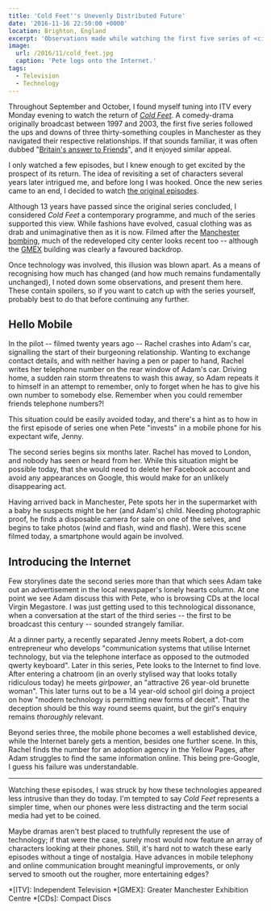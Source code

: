 ```yaml
---
title: 'Cold Feet''s Unevenly Distributed Future'
date: '2016-11-16 22:50:00 +0000'
location: Brighton, England
excerpt: 'Observations made while watching the first five series of <cite>Cold Feet</cite>. When it was originally broadcast, mobile phones were just becoming mainstream, and the Internet was still a novelty. Simpler times.'
image:
  url: /2016/11/cold_feet.jpg
  caption: 'Pete logs onto the Internet.'
tags:
  - Television
  - Technology
---
```

Throughout September and October, I found myself tuning into ITV every Monday evening to watch the return of [<cite>Cold Feet</cite>][1]. A comedy-drama originally broadcast between 1997 and 2003, the first five series followed the ups and downs of three thirty-something couples in Manchester as they navigated their respective relationships. If that sounds familiar, it was often dubbed "[Britain's answer to Friends][2]", and it enjoyed similar appeal.

I only watched a few episodes, but I knew enough to get excited by the prospect of its return. The idea of revisiting a set of characters several years later intrigued me, and before long I was hooked. Once the new series came to an end, I decided to watch [the original episodes][3].

Although 13 years have passed since the original series concluded, I considered <cite>Cold Feet</cite> a contemporary programme, and much of the series supported this view. While fashions have evolved, casual clothing was as drab and unimaginative then as it is now. Filmed after the [Manchester bombing][4], much of the redeveloped city center looks recent too -- although the [GMEX][5] building was clearly a favoured backdrop.

Once technology was involved, this illusion was blown apart. As a means of recognising how much has changed (and how much remains fundamentally unchanged), I noted down some observations, and present them here. These contain spoilers, so if you want to catch up with the series yourself, probably best to do that before continuing any further.

## Hello Mobile
In the pilot -- filmed twenty years ago -- Rachel crashes into Adam's car, signalling the start of their burgeoning relationship. Wanting to exchange contact details, and with neither having a pen or paper to hand, Rachel writes her telephone number on the rear window of Adam's car. Driving home, a sudden rain storm threatens to wash this away, so Adam repeats it to himself in an attempt to remember, only to forget when he has to give his own number to somebody else. Remember when you could remember friends telephone numbers?!

This situation could be easily avoided today, and there's a hint as to how in the first episode of series one when Pete "invests" in a mobile phone for his expectant wife, Jenny.

The second series begins six months later. Rachel has moved to London, and nobody has seen or heard from her. While this situation might be possible today, that she would need to delete her Facebook account and avoid any appearances on Google, this would make for an unlikely disappearing act.

Having arrived back in Manchester, Pete spots her in the supermarket with a baby he suspects might be her (and Adam's) child. Needing photographic proof, he finds a disposable camera for sale on one of the selves, and begins to take photos (wind and flash, wind and flash). Were this scene filmed today, a smartphone would again be involved.

## Introducing the Internet
Few storylines date the second series more than that which sees Adam take out an advertisement in the local newspaper's lonely hearts column. At one point we see Adam discuss this with Pete, who is browsing CDs at the local Virgin Megastore. I was just getting used to this technological dissonance, when a conversation at the start of the third series -- the first to be broadcast this century -- sounded strangely familiar.

At a dinner party, a recently separated Jenny meets Robert, a dot-com entrepreneur who develops "communication systems that utilise Internet technology, but via the telephone interface as opposed to the outmoded qwerty keyboard". Later in this series, Pete looks to the Internet to find love. After entering a chatroom (in an overly stylised way that looks totally ridiculous today) he meets _girlpower_, an "attractive 26 year-old brunette woman". This later turns out to be a 14 year-old school girl doing a project on how "modern technology is permitting new forms of deceit". That the deception should be this way round seems quaint, but the girl's enquiry remains _thoroughly_ relevant.

Beyond series three, the mobile phone becomes a well established device, while the Internet barely gets a mention, besides one further scene. In this, Rachel finds the number for an adoption agency in the Yellow Pages, after Adam struggles to find the same information online. This being pre-Google, I guess his failure was understandable.

* * *

Watching these episodes, I was struck by how these technologies appeared less intrusive than they do today. I'm tempted to say <cite>Cold Feet</cite> represents a simpler time, when our phones were less distracting and the term social media had yet to be coined.

Maybe dramas aren't best placed to truthfully represent the use of technology; if that were the case, surely most would now feature an array of characters looking at their phones. Still, it's hard not to watch these early episodes without a tinge of nostalgia. Have advances in mobile telephony and online communication brought meaningful improvements, or only served to smooth out the rougher, more entertaining edges?

[1]: https://en.wikipedia.org/wiki/Cold_Feet
[2]: https://www.theguardian.com/tv-and-radio/2016/sep/04/cold-feet-return-itv-fay-ripley-john-thompson
[3]: https://itunes.apple.com/gb/tv-season/cold-feet-series-1-5/id1143542137
[4]: https://en.wikipedia.org/wiki/1996_Manchester_bombing
[5]: https://en.wikipedia.org/wiki/GMEX

*[ITV]: Independent Television
*[GMEX]: Greater Manchester Exhibition Centre
*[CDs]: Compact Discs
